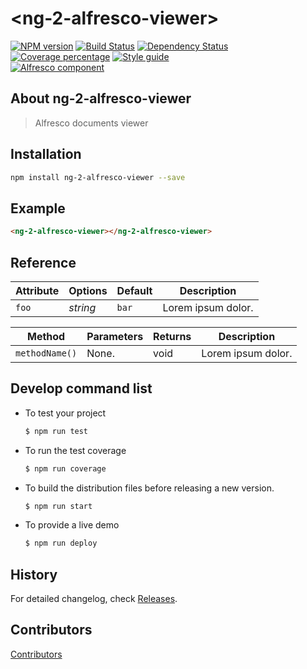 # &lt;ng-2-alfresco-viewer&gt;
[![NPM version][npm-image]][npm-url] 
[![Build Status][travis-image]][travis-url] 
[![Dependency Status][daviddm-image]][daviddm-url]
[![Coverage percentage][coveralls-image]][coveralls-url]
[![Style guide][style-image]][style-url]          
[![Alfresco component][alfrescocomponent-image]][alfrescocomponent-url]          
                  
## About ng-2-alfresco-viewer
> Alfresco documents viewer

## Installation

```bash
npm install ng-2-alfresco-viewer --save
```

## Example

```html
<ng-2-alfresco-viewer></ng-2-alfresco-viewer>
```

## Reference

Attribute     | Options     | Default      | Description
---           | ---         | ---          | ---
`foo`         | *string*    | `bar`        | Lorem ipsum dolor.


Method        | Parameters   | Returns     | Description
---           | ---          | ---         | ---
`methodName()`   | None.        | void    | Lorem ipsum dolor.

## Develop command list 

* To test your project

    ```sh
    $ npm run test
    ```

* To run the test coverage

    ```sh
    $ npm run coverage
    ```

* To build the distribution files before releasing a new version.

    ```sh
    $ npm run start
    ```

* To provide a live demo

    ```sh
    $ npm run deploy
    ```

## History

For detailed changelog, check [Releases](https://github.com/alfresco/ng-2-alfresco-viewer/releases).

## Contributors

[Contributors](https://github.com/alfresco/ng-2-alfresco-viewer/graphs/contributors)


[npm-image]: https://badge.fury.io/js/ng-2-alfresco-viewer.svg
[npm-url]: https://npmjs.org/package/ng-2-alfresco-viewer
[travis-image]: https://travis-ci.org/alfresco/ng-2-alfresco-viewer.svg?branch=master
[travis-url]: https://travis-ci.org/alfresco/ng-2-alfresco-viewer
[daviddm-image]: https://david-dm.org/alfresco/ng-2-alfresco-viewer.svg?theme=shields.io
[daviddm-url]: https://david-dm.org/alfresco/ng-2-alfresco-viewer
[coveralls-image]: https://coveralls.io/repos/alfresco/ng-2-alfresco-viewer/badge.svg
[coveralls-url]: https://coveralls.io/r/alfresco/ng-2-alfresco-viewer
[style-url]: https://github.com/mgechev/angular2-style-guide
[style-image]: https://mgechev.github.io/angular2-style-guide/images/badge.svg
[alfrescocomponent-image]: https://img.shields.io/badge/Alfresco%20component-approved-green.svg
[alfrescocomponent-url]: https://www.alfresco.com
